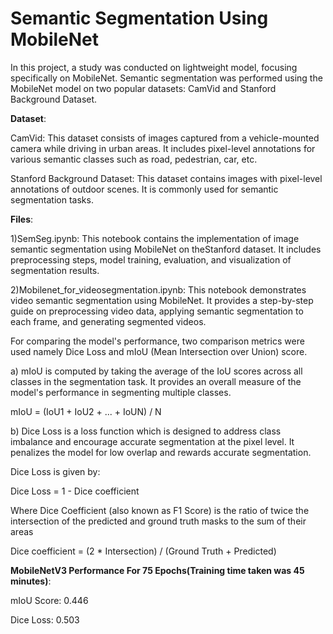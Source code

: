 # Semantic Segmentation Using MobileNet
In this project, a study was conducted on lightweight model, focusing specifically on MobileNet. Semantic segmentation was performed using the MobileNet model on two popular datasets: CamVid and Stanford Background Dataset.

**Dataset**:

CamVid: This dataset consists of images captured from a vehicle-mounted camera while driving in urban areas. It includes pixel-level annotations for various semantic classes such as road, pedestrian, car, etc.

Stanford Background Dataset: This dataset contains images with pixel-level annotations of outdoor scenes. It is commonly used for semantic segmentation tasks.

**Files**:

1)SemSeg.ipynb:
This notebook contains the implementation of image semantic segmentation using MobileNet on theStanford dataset. It includes preprocessing steps, model training, evaluation, and visualization of segmentation results.

2)Mobilenet_for_videosegmentation.ipynb:
This notebook demonstrates video semantic segmentation using MobileNet. It provides a step-by-step guide on preprocessing video data, applying semantic segmentation to each frame, and generating segmented videos.


For comparing the model's performance, two comparison metrics were used namely Dice Loss and mIoU (Mean Intersection over Union) score.

a) mIoU is computed by taking the average of the IoU scores across all classes in the 
segmentation task. It provides an overall measure of the model's performance in segmenting 
multiple classes.

mIoU = (IoU1 + IoU2 + ... + IoUN) / N 

b) Dice Loss is a loss function which is designed to address class imbalance and encourage 
accurate segmentation at the pixel level. It penalizes the model for low overlap and rewards 
accurate segmentation.

Dice Loss is given by:

Dice Loss = 1 - Dice coefficient 

Where Dice Coefficient (also known as F1 Score) is the ratio of twice the intersection of the 
predicted and ground truth masks to the sum of their areas

Dice coefficient = (2 * Intersection) / (Ground Truth + Predicted) 

**MobileNetV3 Performance For 75 Epochs(Training time taken was 45 minutes)**:

mIoU Score: 0.446

Dice Loss: 0.503
